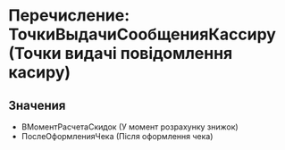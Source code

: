 ﻿# Перечисление: ТочкиВыдачиСообщенияКассиру (Точки видачі повідомлення касиру)

## Значения

- ВМоментРасчетаСкидок (У момент розрахунку знижок)
- ПослеОформленияЧека (Після оформлення чека)

